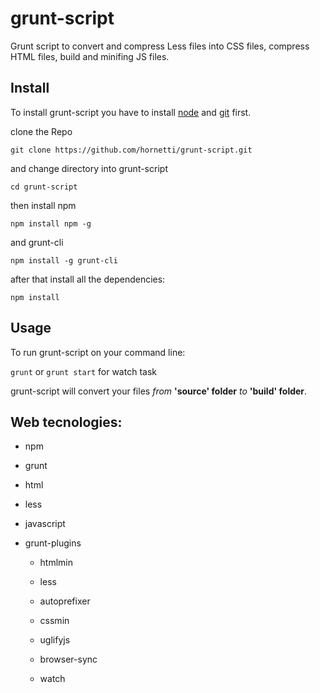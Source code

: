 # grunt-script
Grunt script to convert and compress Less files into CSS files, compress HTML files, build and minifing JS files.

## Install

To install grunt-script you have to install [node](https://nodejs.org/it/) and [git](https://git-scm.com/) first.

clone the Repo

`git clone https://github.com/hornetti/grunt-script.git`

and change directory into grunt-script

`cd grunt-script`

then install npm 

`npm install npm -g`

and grunt-cli

`npm install -g grunt-cli`

after that install all the dependencies:

`npm install`

## Usage

To run grunt-script on your command line:

`grunt` or `grunt start` for watch task

grunt-script will convert your files *from* **'source' folder** *to* **'build' folder**.

## Web tecnologies: 
* npm
* grunt
* html
* less
* javascript
* grunt-plugins
	
	* htmlmin

	* less

	* autoprefixer
	
	* cssmin
	
	* uglifyjs

	* browser-sync
	
	* watch